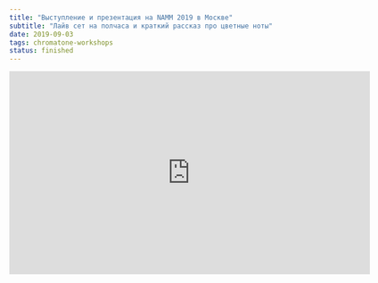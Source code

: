 ```yaml
---
title: "Выступление и презентация на NAMM 2019 в Москве"
subtitle: "Лайв сет на полчаса и краткий рассказ про цветные ноты"
date: 2019-09-03
tags: chromatone-workshops
status: finished
---
```


<iframe width="647" height="364" src="https://www.youtube.com/embed/3_815sW-ZKY" frameborder="0" allow="accelerometer; autoplay; clipboard-write; encrypted-media; gyroscope; picture-in-picture" allowfullscreen></iframe>
